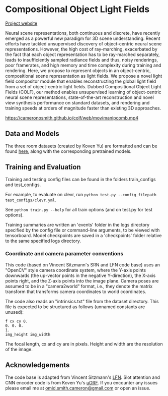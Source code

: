 # Compositional Object Light Fields

[Project website](https://cameronosmith.github.io/colf)

Neural scene representations, both continuous and discrete, have recently emerged as a powerful new paradigm for 3D scene understanding. Recent efforts have tackled unsupervised discovery of object-centric neural scene representations. However, the high cost of ray-marching, exacerbated by the fact that each object representation has to be ray-marched separately, leads to insufficiently sampled radiance fields and thus, noisy renderings, poor framerates, and high memory and time complexity during training and rendering. Here, we propose to represent objects in an object-centric, compositional scene representation as light fields. We propose a novel light field compositor module that enables reconstructing the global light field from a set of object-centric light fields. Dubbed Compositional Object Light Fields (COLF), our method enables unsupervised learning of object-centric neural scene representations, state-of-the-art reconstruction and novel view synthesis performance on standard datasets, and rendering and training speeds at orders of magnitude faster than existing 3D approaches.

https://cameronosmith.github.io/colf/web/mov/manipcomb.mp4

## Data and Models

The three room datasets (created by Koven Yu) are formatted and can be found [here](https://drive.google.com/drive/folders/14BCRAByUP7SIEBzgDxUROZ_t_vNJXglT?usp=sharing),
along with the corresponding pretrained models. 

## Training and Evaluation
Training and testing config files can be found in the folders train_configs and test_configs. 

For example, to evaluate on clevr, run `python test.py --config_filepath 
test_configs/clevr.yml`. 

See `python train.py --help` for all train options (and on test.py for test options).

Training summaries are written an 'events' folder in the logs directory specified by the config file or command-line arguments, to be viewed with tensorboard. Model checkpoints are saved in a 'checkpoints' folder relative to the same specified logs directory.

### Coordinate and camera parameter conventions
This code (based on Vincent Sitzmann's SRN and LFN code base) uses an "OpenCV" style camera coordinate system, where the Y-axis points downwards (the up-vector points in the negative Y-direction), 
the X-axis points right, and the Z-axis points into the image plane. Camera poses are assumed to be in a "camera2world" format,
i.e., they denote the matrix transform that transforms camera coordinates to world coordinates.

The code also reads an "intrinsics.txt" file from the dataset directory. This file is expected to be structured as follows (unnamed constants are unused):
```
f cx cy 0.
0. 0. 0.
1.
img_height img_width
```
The focal length, cx and cy are in pixels. Height and width are the resolution of the image.

## Acknowledgements
The code base is adapted from Vincent Sitzmann's [LFN](https://github.com/vsitzmann/light-field-networks).
Slot attention and CNN encoder code is from Koven Yu's [uORF](https://github.com/KovenYu/uORF/blob/main/README.md).
If you encounter any issues please email me at omid.smith.cameron@gmail.com or open an issue.
